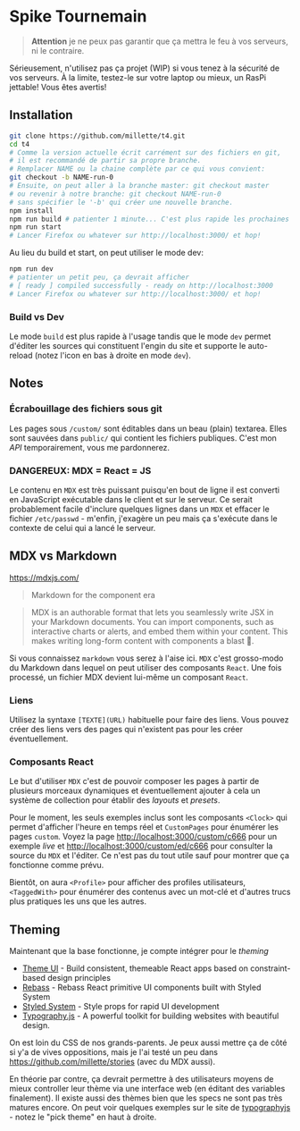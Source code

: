 # Spike Tournemain

> **Attention** je ne peux pas garantir que ça mettra le feu à vos serveurs, ni le contraire.

Sérieusement, n'utilisez pas ça projet (WIP) si vous tenez à la sécurité de vos serveurs. À la limite, testez-le sur votre laptop ou mieux, un RasPi jettable! Vous êtes avertis!

## Installation

```sh
git clone https://github.com/millette/t4.git
cd t4
# Comme la version actuelle écrit carrément sur des fichiers en git,
# il est recommandé de partir sa propre branche.
# Remplacer NAME ou la chaine complète par ce qui vous convient:
git checkout -b NAME-run-0
# Ensuite, on peut aller à la branche master: git checkout master
# ou revenir à notre branche: git checkout NAME-run-0
# sans spécifier le '-b' qui créer une nouvelle branche.
npm install
npm run build # patienter 1 minute... C'est plus rapide les prochaines fois à cause du cache
npm run start
# Lancer Firefox ou whatever sur http://localhost:3000/ et hop!
```

Au lieu du build et start, on peut utiliser le mode dev:

```sh
npm run dev
# patienter un petit peu, ça devrait afficher
# [ ready ] compiled successfully - ready on http://localhost:3000
# Lancer Firefox ou whatever sur http://localhost:3000/ et hop!
```

### Build vs Dev

Le mode `build` est plus rapide à l'usage tandis que le mode `dev` permet d'éditer les sources qui constituent l'engin du site et supporte le auto-reload (notez l'icon en bas à droite en mode `dev`).

## Notes

### Écrabouillage des fichiers sous git

Les pages sous `/custom/` sont éditables dans un beau (plain) textarea. Elles sont sauvées dans `public/` qui contient les fichiers publiques. C'est mon _API_ temporairement, vous me pardonnerez.

### DANGEREUX: MDX = React = JS

Le contenu en `MDX` est très puissant puisqu'en bout de ligne il est converti en JavaScript exécutable dans le client et sur le serveur. Ce serait probablement facile d'inclure quelques lignes dans un `MDX` et effacer le fichier `/etc/passwd` - m'enfin, j'exagère un peu mais ça s'exécute dans le contexte de celui qui a lancé le serveur.

## MDX vs Markdown

<https://mdxjs.com/>

> Markdown for the component era

> MDX is an authorable format that lets you seamlessly write JSX in your Markdown documents. You can import components, such as interactive charts or alerts, and embed them within your content. This makes writing long-form content with components a blast 🚀.

Si vous connaissez `markdown` vous serez à l'aise ici. `MDX` c'est grosso-modo du Markdown dans lequel on peut utiliser des composants `React`. Une fois processé, un fichier MDX devient lui-même un composant `React`.

### Liens

Utilisez la syntaxe `[TEXTE](URL)` habituelle pour faire des liens. Vous pouvez créer des liens vers des pages qui n'existent pas pour les créer éventuellement.

### Composants React

Le but d'utiliser `MDX` c'est de pouvoir composer les pages à partir de plusieurs morceaux dynamiques et éventuellement ajouter à cela un système de collection pour établir des _layouts_ et _presets_.

Pour le moment, les seuls exemples inclus sont les composants `<Clock>` qui permet d'afficher l'heure en temps réel et `CustomPages` pour énumérer les pages `custom`. Voyez la page <http://localhost:3000/custom/c666> pour un exemple _live_ et <http://localhost:3000/custom/ed/c666> pour consulter la source du `MDX` et l'éditer. Ce n'est pas du tout utile sauf pour montrer que ça fonctionne comme prévu.

Bientôt, on aura `<Profile>` pour afficher des profiles utilisateurs, `<TaggedWith>` pour énumérer des contenus avec un mot-clé et d'autres trucs plus pratiques les uns que les autres.

## Theming

Maintenant que la base fonctionne, je compte intégrer pour le _theming_

- [Theme UI](https://theme-ui.com/) - Build consistent, themeable React apps based on constraint-based design principles
- [Rebass](https://rebassjs.org/) - Rebass React primitive UI components built with Styled System
- [Styled System](https://styled-system.com/) - Style props for rapid UI development
- [Typography.js](http://kyleamathews.github.io/typography.js/) - A powerful toolkit for building websites with beautiful design.

On est loin du CSS de nos grands-parents. Je peux aussi mettre ça de côté si y'a de vives oppositions, mais je l'ai testé un peu dans <https://github.com/millette/stories> (avec du MDX aussi).

En théorie par contre, ça devrait permettre à des utilisateurs moyens de mieux controller leur thème via une interface web (en éditant des variables finalement). Il existe aussi des thèmes bien que les specs ne sont pas très matures encore. On peut voir quelques exemples sur le site de [typographyjs](http://kyleamathews.github.io/typography.js/) - notez le "pick theme" en haut à droite.
